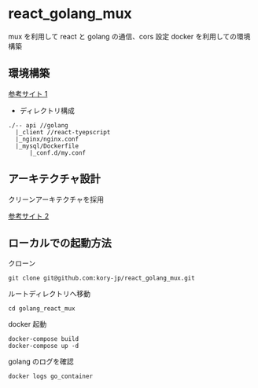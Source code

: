 # react_golang_mux

mux を利用して react と golang の通信、cors 設定
docker を利用しての環境構築

## 環境構築

[参考サイト 1](https://qiita.com/takuya911/items/2447c97525d4c48b72a2)

- ディレクトリ構成

```
./-- api //golang
  |_client //react-tyepscript
  |_nginx/nginx.conf
  |_mysql/Dockerfile
      |_conf.d/my.conf
```

## アーキテクチャ設計

クリーンアーキテクチャを採用

[参考サイト 2](https://qiita.com/hirotakan/items/698c1f5773a3cca6193e)

## ローカルでの起動方法

クローン

```
git clone git@github.com:kory-jp/react_golang_mux.git
```

ルートディレクトリへ移動

```
cd golang_react_mux
```

docker 起動

```
docker-compose build
docker-compose up -d
```

golang のログを確認

```
docker logs go_container
```
